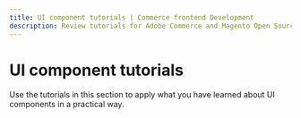 ```yaml
---
title: UI component tutorials | Commerce frontend Development
description: Review tutorials for Adobe Commerce and Magento Open Source UI components.
---
```


# UI component tutorials

Use the tutorials in this section to apply what you have learned about UI components in a practical way.
